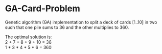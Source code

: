 # GA-Card-Problem
Genetic algorithm (GA) implementation to split a deck of cards [1..10] in two such that one pile sums to 36 and the other multiplies to 360.

The optimal solution is: <br/>
2 + 7 + 8 + 9 + 10 = 36 <br/>
1 * 3 * 4 * 5 * 6 = 360 <br/>
